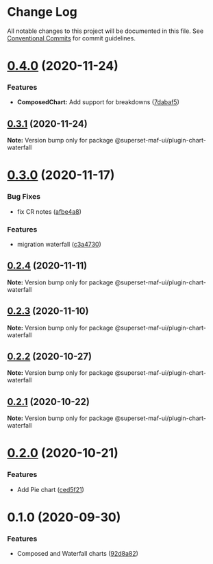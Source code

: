 # Change Log

All notable changes to this project will be documented in this file.
See [Conventional Commits](https://conventionalcommits.org) for commit guidelines.

# [0.4.0](https://gitlab.com/nielsen-media/maf/superset/superset-maf-ui/compare/@superset-maf-ui/plugin-chart-waterfall@0.3.1...@superset-maf-ui/plugin-chart-waterfall@0.4.0) (2020-11-24)


### Features

* **ComposedChart:** Add support for breakdowns ([7dabaf5](https://gitlab.com/nielsen-media/maf/superset/superset-maf-ui/commit/7dabaf5c76a98a4a5e8fe4083f8773890f4dfe85))





## [0.3.1](https://gitlab.com/nielsen-media/maf/superset/superset-maf-ui/compare/@superset-maf-ui/plugin-chart-waterfall@0.2.4...@superset-maf-ui/plugin-chart-waterfall@0.3.1) (2020-11-24)

**Note:** Version bump only for package @superset-maf-ui/plugin-chart-waterfall





# [0.3.0](https://gitlab.com/nielsen-media/maf/superset/superset-maf-ui/compare/@superset-maf-ui/plugin-chart-waterfall@0.2.4...@superset-maf-ui/plugin-chart-waterfall@0.3.0) (2020-11-17)


### Bug Fixes

* fix CR notes ([afbe4a8](https://gitlab.com/nielsen-media/maf/superset/superset-maf-ui/commit/afbe4a8fd75dcf9ddd1bdf29801f549f68766e31))


### Features

* migration waterfall ([c3a4730](https://gitlab.com/nielsen-media/maf/superset/superset-maf-ui/commit/c3a473092f854c09895f58b3e164df9235c31f6a))





## [0.2.4](https://gitlab.com/nielsen-media/maf/superset/superset-maf-ui/compare/@superset-maf-ui/plugin-chart-waterfall@0.2.3...@superset-maf-ui/plugin-chart-waterfall@0.2.4) (2020-11-11)

**Note:** Version bump only for package @superset-maf-ui/plugin-chart-waterfall





## [0.2.3](https://gitlab.com/nielsen-media/maf/superset/superset-maf-ui/compare/@superset-maf-ui/plugin-chart-waterfall@0.2.2...@superset-maf-ui/plugin-chart-waterfall@0.2.3) (2020-11-10)

**Note:** Version bump only for package @superset-maf-ui/plugin-chart-waterfall





## [0.2.2](https://gitlab.com/nielsen-media/maf/superset/superset-maf-ui/compare/@superset-maf-ui/plugin-chart-waterfall@0.2.1...@superset-maf-ui/plugin-chart-waterfall@0.2.2) (2020-10-27)

**Note:** Version bump only for package @superset-maf-ui/plugin-chart-waterfall





## [0.2.1](https://gitlab.com/nielsen-media/maf/superset/superset-maf-ui/compare/@superset-maf-ui/plugin-chart-waterfall@0.2.0...@superset-maf-ui/plugin-chart-waterfall@0.2.1) (2020-10-22)

**Note:** Version bump only for package @superset-maf-ui/plugin-chart-waterfall





# [0.2.0](https://gitlab.com/nielsen-media/maf/superset/superset-maf-ui/compare/@superset-maf-ui/plugin-chart-waterfall@0.1.0...@superset-maf-ui/plugin-chart-waterfall@0.2.0) (2020-10-21)


### Features

* Add Pie chart ([ced5f21](https://gitlab.com/nielsen-media/maf/superset/superset-maf-ui/commit/ced5f2185ddfec2003d0b88b42c075beea0f0cb2))





# 0.1.0 (2020-09-30)


### Features

* Composed and Waterfall charts ([92d8a82](https://gitlab.com/nielsen-media/maf/superset/superset-maf-ui/commit/92d8a82da539d794f9b8c367a16f95249b912a50))
